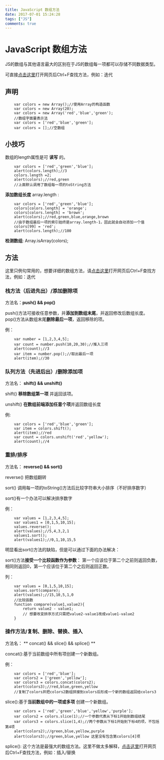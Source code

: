 ```yaml
---
title: JavaScript 数组方法
date: 2017-07-01 15:24:28
tags: ["JS"]
comments: true
---
```


# JavaScript 数组方法  

JS的数组与其他语言最大的区别在于JS的数组每一项都可以存储不同数据类型。   
   
可直接[点击这里](/Subpage/JavaScript/arraymethod.html)打开网页后Ctrl+F查找方法，例如：迭代
<!-- more -->
## 声明

```JS
	var colors = new Array();//使用Array的构造函数
	var colors = new Array(20);
	var colors = new Array('red','blue','green');
	//数组字面量表示法
	var colors = ['red','blue','green'];
	var colors = [];//空数组
```

## 小技巧
数组的length属性是可 **读写** 的。   
```JS
	var colors = ['red','green','blue'];
	alert(colors.length);//3
	colors.length =2;
	alert(colors);//red,green
	//上面默认调用了数组每一项的toString方法
```


**添加数组长度** array.length :
```JS
	var colors = ['red','green','blue'];
	colors[colors.length] = 'orange';
	colors[colors.length] = 'brown';
	alert(colors);//red,green,blue,orange,brown
	//由于数组最后一项的索引始终是array.length-1，因此就会自动添加一个值
	colors[99] = 'red';
	alert(colors.length);//100
```
**检测数组**: Array.isArray(colors);   
   
## 方法   

这里只例句常用的，想要详细的数组方法，请[点击这里](/Subpage/JavaScript/arraymethod.html)打开网页后Ctrl+F查找方法，例如：迭代   

### 栈方法（后进先出）/添加删除项

方法名：**push() && pop()**   

push()方法可接收任意参数，并**添加到数组末尾**，并返回修改后数组长度。   
pop()方法从数组末尾**删除最后一项**，返回移除的项。   

例：   

```JS
	var number = [1,2,3,4,5];
	var count = number.push(10,20,30);//推入三项
	alert(count);//3
	var item = number.pop();//取出最后一项
	alert(item);//30
```


### 队列方法（先进后出）/删除添加项
   
方法名： **shift() && unshift()**   

shift() **移除数组第一项** 并返回该项。   

unshift() **在数组前端添加任意个项**并返回数组长度   

例:  


```JS
	var colors = ['red','blue','green'];
	var item = colors.shift();
	alert(item);//red
	var count = colors.unshift('red','yellow');
	alert(count);//4
```

### 重排/排序

方法名： **reverse() && sort()**   

reverse() 把数组翻转   

sort() 调用每一项的toString()方法后比较字符串大小排序（不好排序数字）   

sort()有一个办法可以解决排序数字   

例：   

```JS
	var values = [1,2,3,4,5];
	var values1 = [0,1,5,10,15];
	values.reverse();
	alert(values);//5,4,3,2,1
	values1.sort();
	alert(values1);//0,1,10,15,5
```

明显看出sort()方法的缺陷，但是可以通过下面的办法解决：   

sort()方法**接受一个比较函数作为参数**：   第一个应该位于第二个之前则返回负数，相同则返回0，第一个应该位于第二个之后则返回正数。

列：   

```JS
	var values = [0,1,5,10,15];
	values.sort(compare);
	alert(values);//15,10,5,1,0
	//比较函数
	function compare(value1,value2){
		return value2 - value1;
		// 想要改变排序方式只需把value2-value1改成value1-value2
	}
```
### 操作方法/复制、删除、替换、插入   

方法名： ** concat() && slice() && splice() **   

concat():基于当前数组中所有项创建一个新数组。   

例：   
```JS
	var colors = ['red','blue'];
	var colors2 = ['green','yellow'];
	var colors3 = colors.concat(colors2);
	alert(colors3);//red,blue,green,yellow
	//复制了colors并把colors2数组拼接到colors后形成一个新的数组返回给colors3
```
slice():基于**当前数组中的一项或多项** 创建一个新数组。   

```JS
	var colors = ['red','green','blue','yellow','purple'];
	var colors2 = colors.slice(1);//一个参数代表从下标1开始到数组结尾
	var colors3 = colors.slice(1,4);//两个参数从下标1开始到下标4的项，不包括第4项
	alert(colors2);//green,blue,yellow,purple
	alert(colors3);//green,blue,yellow 这里没有包含第colors[4]项
```
splice(): 这个方法是最强大的数组方法。这里不做太多解释，[点击这里](/Subpage/JavaScript/arraymethod.html)打开网页后Ctrl+F查找方法，例如：插入/替换
